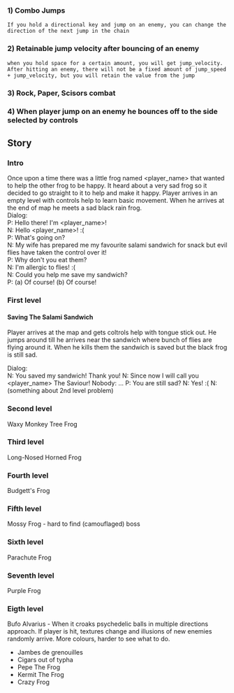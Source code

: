 ### 1) Combo Jumps
	If you hold a directional key and jump on an enemy, you can change the direction of the next jump in the chain
### 2) Retainable jump velocity after bouncing of an enemy
	when you hold space for a certain amount, you will get jump_velocity. After hitting an enemy, there will not be a fixed amount of jump_speed + jump_velocity, but you will retain the value from the jump
### 3) Rock, Paper, Scisors combat
### 4) When player jump on an enemy he bounces off to the side selected by controls

## Story

### Intro
Once upon a time there was a little frog named <player_name> that wanted to help the other frog to be happy. It heard about a very sad frog so it decided to go straight to it to help and make it happy.
Player arrives in an empty level with controls help to learn basic movement. When he arrives at the end of map he meets a sad black rain frog.  
Dialog:  
P: Hello there! I'm <player_name>!  
N: Hello <player_name>! :(  
P: What's going on?  
N: My wife has prepared me my favourite salami sandwich for snack but evil flies have taken the control over it!  
P: Why don't you eat them?  
N: I'm allergic to flies! :(  
N: Could you help me save my sandwich?  
P: (a) Of course! (b) Of course!  

### First level
#### Saving The Salami Sandwich
Player arrives at the map and gets coltrols help with tongue stick out. He jumps around till he arrives near the sandwich where bunch of flies are flying around it. When he kills them the sandwich is saved but the black frog is still sad.

Dialog:  
N: You saved my sandwich! Thank you!
N: Since now I will call you <player_name> The Saviour!
Nobody: ...
P: You are still sad?
N: Yes! :(
N: (something about 2nd level problem)

### Second level
Waxy Monkey Tree Frog

### Third level
Long-Nosed Horned Frog

### Fourth level
Budgett's Frog

### Fifth level
Mossy Frog - hard to find (camouflaged) boss

### Sixth level
Parachute Frog

### Seventh level
Purple Frog

### Eigth level
Bufo Alvarius - When it croaks psychedelic balls in multiple directions approach. If player is hit, textures change and illusions of new enemies randomly arrive. More colours, harder to see what to do.


* Jambes de grenouilles
* Cigars out of typha
* Pepe The Frog
* Kermit The Frog
* Crazy Frog
